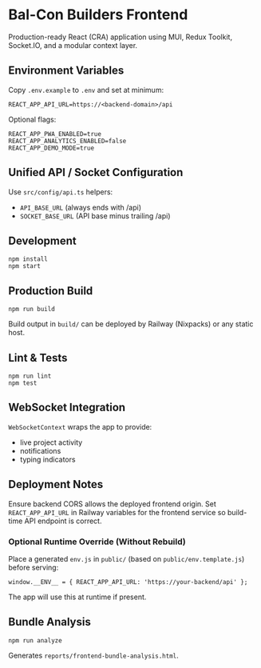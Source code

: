 # Bal-Con Builders Frontend

Production-ready React (CRA) application using MUI, Redux Toolkit, Socket.IO, and a modular context layer.

## Environment Variables
Copy `.env.example` to `.env` and set at minimum:

```
REACT_APP_API_URL=https://<backend-domain>/api
```

Optional flags:
```
REACT_APP_PWA_ENABLED=true
REACT_APP_ANALYTICS_ENABLED=false
REACT_APP_DEMO_MODE=true
```

## Unified API / Socket Configuration
Use `src/config/api.ts` helpers:
- `API_BASE_URL` (always ends with /api)
- `SOCKET_BASE_URL` (API base minus trailing /api)

## Development
```
npm install
npm start
```

## Production Build
```
npm run build
```
Build output in `build/` can be deployed by Railway (Nixpacks) or any static host.

## Lint & Tests
```
npm run lint
npm test
```

## WebSocket Integration
`WebSocketContext` wraps the app to provide:
- live project activity
- notifications
- typing indicators

## Deployment Notes
Ensure backend CORS allows the deployed frontend origin. Set `REACT_APP_API_URL` in Railway variables for the frontend service so build-time API endpoint is correct.

### Optional Runtime Override (Without Rebuild)
Place a generated `env.js` in `public/` (based on `public/env.template.js`) before serving:
```
window.__ENV__ = { REACT_APP_API_URL: 'https://your-backend/api' };
```
The app will use this at runtime if present.

## Bundle Analysis
```
npm run analyze
```
Generates `reports/frontend-bundle-analysis.html`.
